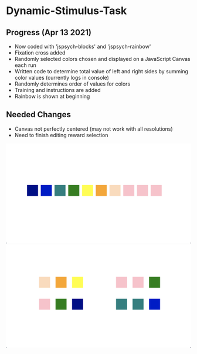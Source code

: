 # Dynamic-Stimulus-Task

## Progress (Apr 13 2021)

* Now coded with 'jspsych-blocks' and 'jspsych-rainbow'
* Fixation cross added
* Randomly selected colors chosen and displayed on a JavaScript Canvas each run
* Written code to determine total value of left and right sides by summing color values (currently logs in console)
* Randomly determines order of values for colors
* Training and instructions are added
* Rainbow is shown at beginning



## Needed Changes

* Canvas not perfectly centered (may not work with all resolutions)
* Need to finish editing reward selection

![blocks-rainbow](/img/image2.png)
![blocks-old](/img/image.png)
